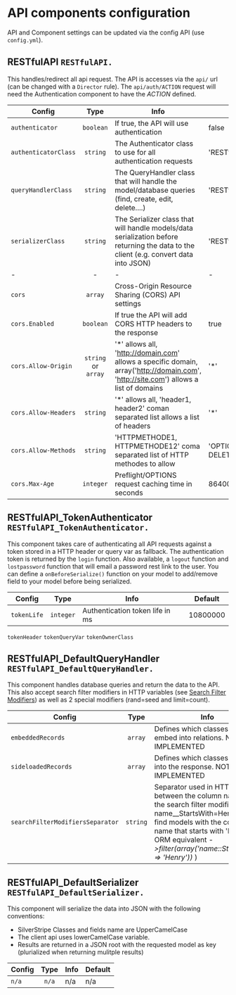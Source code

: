 # API components configuration

API and Component settings can be updated via the config API (use `config.yml`).

## RESTfulAPI `RESTfulAPI.`
This handles/redirect all api request. The API is accesses via the `api/` url (can be changed with a `Director` rule). The `api/auth/ACTION` request will need the Authentication component to have the *ACTION* defined.

Config | Type | Info | Default
--- | :---: | --- | ---
`authenticator` | `boolean` | If true, the API will use authentication | false
`authenticatorClass` | `string` | The Authenticator class to use for all authentication requests | 'RESTfulAPI_TokenAuthenticator'
`queryHandlerClass` | `string` | The QueryHandler class that will handle the model/database queries (find, create, edit, delete....) | 'RESTfulAPI_DefaultQueryHandler'
`serializerClass` | `string` | The Serializer class that will handle models/data serialization before returning the data to the client (e.g. convert data into JSON) | 'RESTfulAPI_DefaultSerializer'
- | - | - | -
`cors` | `array` | Cross-Origin Resource Sharing (CORS) API settings | 
`cors.Enabled` | `boolean` | If true the API will add CORS HTTP headers to the response | true
`cors.Allow-Origin` | `string` or `array` | '\*' allows all, 'http://domain.com' allows a specific domain, array('http://domain.com', 'http://site.com') allows a list of domains | '\*'
`cors.Allow-Headers` | `string` | '\*' allows all, 'header1, header2' coman separated list allows a list of headers | '\*'
`cors.Allow-Methods` | `string` | 'HTTPMETHODE1, HTTPMETHODE12' coma separated list of HTTP methodes to allow | 'OPTIONS, POST, GET, PUT, DELETE'
`cors.Max-Age` | `integer` | Preflight/OPTIONS request caching time in seconds | 86400


## RESTfulAPI_TokenAuthenticator `RESTfulAPI_TokenAuthenticator.`
This component takes care of authenticating all API requests against a token stored in a HTTP header or query var as fallback. The authentication token is returned by the `login` function. Also available, a `logout` function and `lostpassword` function that will email a password rest link to the user.
You can define a `onBeforeSerialize()` function on your model to add/remove field to your model before being serialized.

Config | Type | Info | Default
--- | :---: | --- | ---
`tokenLife` | `integer` | Authentication token life in ms | 10800000
`tokenHeader`
`tokenQueryVar`
`tokenOwnerClass`

## RESTfulAPI_DefaultQueryHandler `RESTfulAPI_DefaultQueryHandler.`
This component handles database queries and return the data to the API. This also accept search filter modifiers in HTTP variables (see [Search Filter Modifiers](http://doc.silverstripe.org/framework/en/topics/datamodel#search-filter-modifiers)) as well as 2 special modifiers (rand=seed and limit=count).

Config | Type | Info | Default
--- | :---: | --- | ---
`embeddedRecords` | `array` | Defines which classes to embed into relations. NOT IMPLEMENTED | n/a
`sideloadedRecords` | `array` | Defines which classes to load into the response. NOT IMPLEMENTED | n/a
`searchFilterModifiersSeparator` | `string` | Separator used in HTTP params between the column name and the search filter modifier (e.g. ?name__StartsWith=Henry will find models with the column name that starts with 'Henry'. ORM equivalent *->filter(array('name::StartsWith' => 'Henry'))* ) | '__'


## RESTfulAPI_DefaultSerializer `RESTfulAPI_DefaultSerializer.`
This component will serialize the data into JSON with the following conventions:
* SilverStripe Classes and fields name are UpperCamelCase
* The client api uses lowerCamelCase variable.
* Results are returned in a JSON root with the requested model as key (plurialized when returning mulitple results)

Config | Type | Info | Default
--- | :---: | --- | ---
`n/a` | `n/a` | n/a | n/a